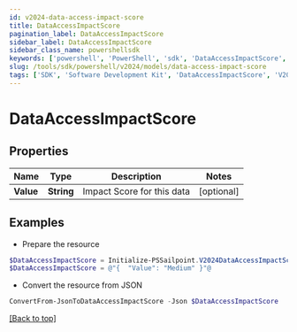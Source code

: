 ```yaml
---
id: v2024-data-access-impact-score
title: DataAccessImpactScore
pagination_label: DataAccessImpactScore
sidebar_label: DataAccessImpactScore
sidebar_class_name: powershellsdk
keywords: ['powershell', 'PowerShell', 'sdk', 'DataAccessImpactScore', 'V2024DataAccessImpactScore'] 
slug: /tools/sdk/powershell/v2024/models/data-access-impact-score
tags: ['SDK', 'Software Development Kit', 'DataAccessImpactScore', 'V2024DataAccessImpactScore']
---
```



# DataAccessImpactScore

## Properties

Name | Type | Description | Notes
------------ | ------------- | ------------- | -------------
**Value** | **String** | Impact Score for this data | [optional] 

## Examples

- Prepare the resource
```powershell
$DataAccessImpactScore = Initialize-PSSailpoint.V2024DataAccessImpactScore  -Value Medium
$DataAccessImpactScore = @"{  "Value": "Medium" }"@
```

- Convert the resource from JSON
```powershell
ConvertFrom-JsonToDataAccessImpactScore -Json $DataAccessImpactScore
```


[[Back to top]](#) 


